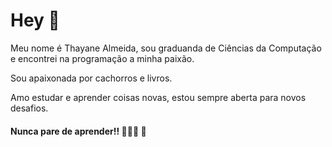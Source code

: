 
 # Hey  👋

Meu nome é Thayane Almeida, sou graduanda de Ciências da Computação e encontrei na programação a minha paixão. 

Sou apaixonada por cachorros e livros.

Amo estudar e aprender coisas novas, estou sempre aberta para novos desafios.

#### **Nunca pare de aprender!!**    👩🏻‍💻 🧠


